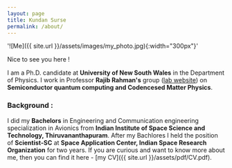 ```yaml
---
layout: page
title: Kundan Surse
permalink: /about/
---
```


'![Me]({{ site.url }}/assets/images/my_photo.jpg){:width="300px"}'

Nice to see you here !

I am a Ph.D. candidate at **University of New South Wales** in the Department of Physics. I work in Professor **Rajib  Rahman's**  group ([lab website](https://research.unsw.edu.au/people/associate-professor-rajib-rahman)) on **Semiconductor quantum computing and Codencesed Matter Physics**. 


### Background : 
I did my **Bachelors** in Engineering and Communication engineering specialization in Avionics from **Indian Institute of Space Science and Technology, Thiruvananthapuram**. After my Bachlores I held the position of **Scientist-SC** at **Space Application Center, Indian Space Research Organization** for two years. If you are curious and want to know more about me, then you can find it here - [my CV]({{ site.url }}/assets/pdf/CV.pdf).

